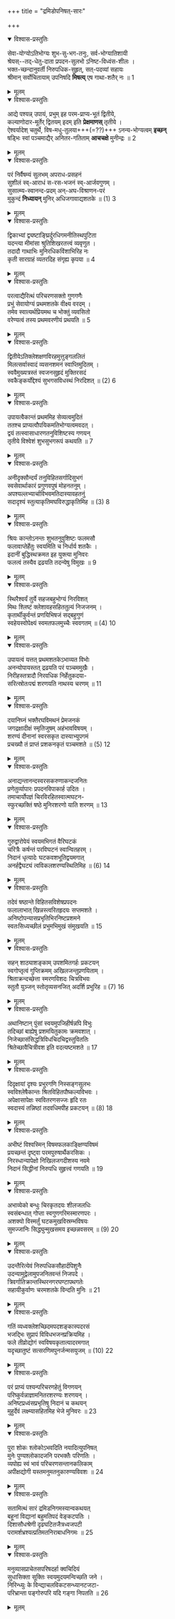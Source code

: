 +++
title = "द्रमिडोपनिषत्-सारः"

+++

<details open><summary>विश्वास-प्रस्तुतिः</summary>

सेवा-योग्योऽतिभोग्यः शुभ-सु-भग-तनुः, सर्व-भोग्यातिशायी  
श्रेयस्--तद्-धेतु-दाता प्रपदन-सुलभो ऽनिष्ट-विध्वंस-शीलः ।  
भक्त-च्छन्दानुवर्ती निरुपधिक-सुहृत्, सत्-पदव्यां सहायः  
श्रीमान् सर्वोचितायाम् उपनिषदि **मिषत्य्** एष गाथा-शतैर् नः ॥ 1
</details>

<details><summary>मूलम्</summary>

सेवायोग्योऽतिभोग्यः शुभसुभगतनुः सर्वभोग्यातिशायी  
श्रेयस्तद्धेतुदाता प्रपदनसुलभोऽनिष्टविध्वंसशीलः ।  
भक्तच्छन्दानुवर्ती निरुपधिकसुहृत्सत्पदव्यां सहायः  
श्रीमान् सर्वोचितायामुपनिषदि मिषत्येष गाथाशतैर्नः ॥ 1
</details>


<details open><summary>विश्वास-प्रस्तुतिः</summary>

आद्ये पश्यन्न् उपायं, प्रभुम् इह परम-प्राप्य-भूतं द्वितीये,  
कल्याणोदार-मूर्तेर् द्वितयम् इदम् इति **प्रेक्षमाणस्** तृतीये ।  
ऐश्वर्यादेश् चतुर्थे, विष-मधु-तुलया+++(=??)+++ ऽनन्य-भोग्यत्वम् **इच्छन्**  
षड्भिः स्वां पञ्चमाद्यैर् अनितर-गतिताम् **आचचक्षे** मुनीन्द्रः ॥ 2
</details>

<details><summary>मूलम्</summary>

आद्ये पश्यन्नुपायं प्रभुमिह परमप्राप्यभूतं द्वितीये  
कल्याणोदारमूर्तेः द्वितयमिदमिति प्रेक्षमाणस्तृतीये ।  
ऐश्वर्यादेश्चतुर्थे विषमधुतुलयाऽनन्यभोग्यत्वमिच्छन्  
षड्भिः स्वां पञ्चमाद्यैरनितरगतितामाचचक्षे मुनीन्द्रः ॥ 2
</details>


<details open><summary>विश्वास-प्रस्तुतिः</summary>

परं निर्वैषम्यं सुलभम् अपराध-प्रसहनं  
सुशीलं स्व्-आराधं स-रस-भजनं स्व्-आर्जवगुणम् ।  
सुसात्म्य-स्वानन्द-प्रदम् अन्-अघ-विश्राणन-परं  
मुकुन्दं **निध्यायन्** मुनिर् अधिजगावाद्यशतके ॥ (1) 3
</details>

<details><summary>मूलम्</summary>

परं निर्वैषम्यं सुलभमपराधप्रसहनं  
सुशीलं स्वाराधं सरसभजनं स्वार्जवगुणम् ।  
सुसात्म्यस्वानन्दप्रदमनघविश्राणनपरं  
मुकुन्दं निध्यायन्मुनिरधिजगावाद्यशतके ॥ (1) 3
</details>


<details open><summary>विश्वास-प्रस्तुतिः</summary>

द्विकाभ्यां द्व्यष्टाङ्घ्रिर्दुरधिगमनीतिस्थपुटिता  
यदन्त्या मीमांसा श्रुतिशिखरतत्त्वं व्यवृणुत ।  
तदादौ गाथाभिः मुनिरधिकविंशाभिरिह नः  
कृती सारग्राहं व्यतरदिह संगृह्य कृपया ॥ 4
</details>

<details><summary>मूलम्</summary>

द्विकाभ्यां द्व्यष्टाङ्घ्रिर्दुरधिगमनीतिस्थपुटिता  
यदन्त्या मीमांसा श्रुतिशिखरतत्त्वं व्यवृणुत ।  
तदादौ गाथाभिः मुनिरधिकविंशाभिरिह नः  
कृती सारग्राहं व्यतरदिह संगृह्य कृपया ॥ 4
</details>


<details open><summary>विश्वास-प्रस्तुतिः</summary>

परत्वाद्यैरित्थं परिचरणसक्तो गुणगणैः  
प्रभुं सेवायोग्यं प्रथमशतके वीक्ष्य वरदम् ।  
तमेव स्वात्यर्थप्रियमथ च भोक्तुं व्यवसितो  
वरेण्यत्वं तस्य प्रथमवरणीयं प्रथयति ॥ 5
</details>

<details><summary>मूलम्</summary>

परत्वाद्यैरित्थं परिचरणसक्तो गुणगणैः  
प्रभुं सेवायोग्यं प्रथमशतके वीक्ष्य वरदम् ।  
तमेव स्वात्यर्थप्रियमथ च भोक्तुं व्यवसितो  
वरेण्यत्वं तस्य प्रथमवरणीयं प्रथयति ॥ 5
</details>


<details open><summary>विश्वास-प्रस्तुतिः</summary>

द्वितीयेऽतिक्लेशक्षणविरहमुत्तुङ्गललितं  
मिलत्सर्वास्वादं व्यसनशमनं स्वाप्तिमुदितम् ।  
स्ववैमुख्यत्रस्तं स्वजनसुहृदं मुक्तिरसदं  
स्वकैङ्कर्योद्देश्यं सुभगसविधस्थं निरदिशत् ॥ (2) 6
</details>

<details><summary>मूलम्</summary>

द्वितीयेऽतिक्लेशक्षणविरहमुत्तुङ्गललितं  
मिलत्सर्वास्वादं व्यसनशमनं स्वाप्तिमुदितम् ।  
स्ववैमुख्यत्रस्तं स्वजनसुहृदं मुक्तिरसदं  
स्वकैङ्कर्योद्देश्यं सुभगसविधस्थं निरदिशत् ॥ (2) 6
</details>


<details open><summary>विश्वास-प्रस्तुतिः</summary>

उपायत्वैकान्तं प्रथममिह सेव्यत्वमुदितं  
ततश्च प्राप्यत्वौपयिकमतिभोग्यत्वमवदत् ।  
द्वयं तत्स्वासाधारणतनुविशिष्टस्य गणयन्  
तृतीये विश्वेशं शुभसुभगरूपं कथयति ॥ 7
</details>

<details><summary>मूलम्</summary>

उपायत्वैकान्तं प्रथममिह सेव्यत्वमुदितं  
ततश्च प्राप्यत्वौपयिकमतिभोग्यत्वमवदत् ।  
द्वयं तत्स्वासाधारणतनुविशिष्टस्य गणयन्  
तृतीये विश्वेशं शुभसुभगरूपं कथयति ॥ 7
</details>


<details open><summary>विश्वास-प्रस्तुतिः</summary>

अनीदृक्सौन्दर्यं तनुविहितसर्गादिसुभगं  
स्वसेवार्थाकारं प्रगुणवपुषं मोहनतनुम् ।  
अपश्यल्लभ्यार्चाविभवमतिदास्यावहतनुं  
सदादृश्यं स्तुत्याकृतिमघविरुद्धाकृतिमिह ॥ (3) 8
</details>

<details><summary>मूलम्</summary>

अनीदृक्सौन्दर्यं तनुविहितसर्गादिसुभगं  
स्वसेवार्थाकारं प्रगुणवपुषं मोहनतनुम् ।  
अपश्यल्लभ्यार्चाविभवमतिदास्यावहतनुं  
सदादृश्यं स्तुत्याकृतिमघविरुद्धाकृतिमिह ॥ (3) 8
</details>


<details open><summary>विश्वास-प्रस्तुतिः</summary>

श्रियः कान्तोऽनन्तः शुभतनुवुशिष्टः फलमसौ  
फलावाप्तेर्हेतुः स्वयमिति च निर्धार्य शतकैः ।  
इदानीं बुद्धिस्थक्रमत इह युक्त्या मुनिवरः  
फलत्वं तस्यैव द्रढयति तदन्येषु विमुखः ॥ 9
</details>

<details><summary>मूलम्</summary>

श्रियः कान्तोऽनन्तः शुभतनुवुशिष्टः फलमसौ  
फलावाप्तेर्हेतुः स्वयमिति च निर्धार्य शतकैः ।  
इदानीं बुद्धिस्थक्रमत इह युक्त्या मुनिवरः  
फलत्वं तस्यैव द्रढयति तदन्येषु विमुखः ॥ 9
</details>


<details open><summary>विश्वास-प्रस्तुतिः</summary>

स्थिरैश्वर्यं तुर्ये सहजबहुभोग्यं निरविशत्  
मिथः श्लिष्टं क्लेशावहसहिततुल्यं निजजनम् ।  
कृतार्थीकुर्वन्तं प्रणयिभिषजं सद्बहुगुणं  
स्वहेयस्वोपेक्ष्यं स्वमतफलमुच्चैः स्ववगतम् ॥ (4) 10
</details>

<details><summary>मूलम्</summary>

स्थिरैश्वर्यं तुर्ये सहजबहुभोग्यं निरविशत्  
मिथः श्लिष्टं क्लेशावहसहिततुल्यं निजजनम् ।  
कृतार्थीकुर्वन्तं प्रणयिभिषजं सद्बहुगुणं  
स्वहेयस्वोपेक्ष्यं स्वमतफलमुच्चैः स्ववगतम् ॥ (4) 10
</details>


<details open><summary>विश्वास-प्रस्तुतिः</summary>

उपायत्वं यत्तत् प्रथमशतकेऽभाव्यत विभोः  
अनन्योपायस्तत् द्रढयति परं पञ्चममुखैः ।  
निरीहस्तत्रादौ निरवधिक निर्हेतुकदया-  
सरित्स्रोतःपद्मं शरणयति नाथस्य चरणम् ॥ 11
</details>

<details><summary>मूलम्</summary>

उपायत्वं यत्तत् प्रथमशतकेऽभाव्यत विभोः  
अनन्योपायस्तत् द्रढयति परं पञ्चममुखैः ।  
निरीहस्तत्रादौ निरवधिक निर्हेतुकदया-  
सरित्स्रोतःपद्मं शरणयति नाथस्य चरणम् ॥ 11
</details>


<details open><summary>विश्वास-प्रस्तुतिः</summary>

दयानिघ्नं भक्तैरघविमथनं प्रेमजनकं  
जगद्रक्षादीक्षं स्मृतिजुषम् अहंभावविषयम् ।  
शरण्यं दीनानां स्वरसकृत दास्याभ्युपगमं  
प्रचख्यौ तं प्राप्तं प्रशकनकृतं पञ्चमशते ॥ (5) 12
</details>

<details><summary>मूलम्</summary>

दयानिघ्नं भक्तैरघविमथनं प्रेमजनकं  
जगद्रक्षादीक्षं स्मृतिजुषम् अहंभावविषयम् ।  
शरण्यं दीनानां स्वरसकृत दास्याभ्युपगमं  
प्रचख्यौ तं प्राप्तं प्रशकनकृतं पञ्चमशते ॥ (5) 12
</details>


<details open><summary>विश्वास-प्रस्तुतिः</summary>

अनाद्यन्तानन्दस्वरसकरुणाकन्दजनितः  
प्रणेतुर्व्यापारः प्रपदनविपाकार्ह उदितः ।  
तमाचार्योपज्ञं चिरविरहितस्वात्मघटन-  
स्फुरच्छक्तिं षष्ठे मुनिरशरणो याति शरणम् ॥ 13
</details>

<details><summary>मूलम्</summary>

अनाद्यन्तानन्दस्वरसकरुणाकन्दजनितः  
प्रणेतुर्व्यापारः प्रपदनविपाकार्ह उदितः ।  
तमाचार्योपज्ञं चिरविरहितस्वात्मघटन-  
स्फुरच्छक्तिं षष्ठे मुनिरशरणो याति शरणम् ॥ 13
</details>


<details open><summary>विश्वास-प्रस्तुतिः</summary>

गुरुद्वारोपेयं स्वयमभिगतं वैरिघटकं  
चरित्रैः कर्षन्तं परविघटनं स्वान्वितहरम् ।  
निदानं धृत्यादेः घटकवशभूतिद्वयमगात्  
अनर्हद्वैघट्यं त्वविकलशरण्यस्थितिमिह ॥ (6) 14
</details>

<details><summary>मूलम्</summary>

गुरुद्वारोपेयं स्वयमभिगतं वैरिघटकं  
चरित्रैः कर्षन्तं परविघटनं स्वान्वितहरम् ।  
निदानं धृत्यादेः घटकवशभूतिद्वयमगात्  
अनर्हद्वैघट्यं त्वविकलशरण्यस्थितिमिह ॥ (6) 14
</details>


<details open><summary>विश्वास-प्रस्तुतिः</summary>

तदेवं षष्ठान्ते विहितसविशेषप्रपदनः  
फलालाभात् खिन्नस्त्वरितहृदयः सप्तमशते ।  
अनिष्टोपन्यासप्रभृतिभिरनिष्टप्रशमने  
स्वतःसिध्यच्छीलं प्रभुमभिमुखं संमुखयति ॥ 15
</details>

<details><summary>मूलम्</summary>

तदेवं षष्ठान्ते विहितसविशेषप्रपदनः  
फलालाभात् खिन्नस्त्वरितहृदयः सप्तमशते ।  
अनिष्टोपन्यासप्रभृतिभिरनिष्टप्रशमने  
स्वतःसिध्यच्छीलं प्रभुमभिमुखं संमुखयति ॥ 15
</details>


<details open><summary>विश्वास-प्रस्तुतिः</summary>

सहन् शाठ्याशङ्काम् उपशमितगर्हः प्रकटयन्  
स्वगोप्तृत्वं गुप्तिक्रमम् अखिलजन्तुप्रणयिताम् ।  
श्रिताक्रन्दच्छेत्ता स्मरणविशदः चित्रविभवः  
स्तुतौ युञ्जन् स्तोतृव्यसनजित् अदर्शि प्रभुरिह ॥ (7) 16
</details>

<details><summary>मूलम्</summary>

सहन् शाठ्याशङ्काम् उपशमितगर्हः प्रकटयन्  
स्वगोप्तृत्वं गुप्तिक्रमम् अखिलजन्तुप्रणयिताम् ।  
श्रिताक्रन्दच्छेत्ता स्मरणविशदः चित्रविभवः  
स्तुतौ युञ्जन् स्तोतृव्यसनजित् अदर्शि प्रभुरिह ॥ (7) 16
</details>


<details open><summary>विश्वास-प्रस्तुतिः</summary>

अथानिष्टान् पुंसां स्वयमुपजिहीर्षन्नपि विभुः  
तदिच्छां बाह्येषु प्रशमयितुकामः क्रमवशात् ।  
निजेच्छासंसिद्धत्रिविधचिदचिद्वस्तुविततिः  
श्रितेच्छावैचित्रीवश इति वदत्यष्टमशते ॥ 17
</details>

<details><summary>मूलम्</summary>

अथानिष्टान् पुंसां स्वयमुपजिहीर्षन्नपि विभुः  
तदिच्छां बाह्येषु प्रशमयितुकामः क्रमवशात् ।  
निजेच्छासंसिद्धत्रिविधचिदचिद्वस्तुविततिः  
श्रितेच्छावैचित्रीवश इति वदत्यष्टमशते ॥ 17
</details>


<details open><summary>विश्वास-प्रस्तुतिः</summary>

दिदृक्षायां दृश्यः प्रभुरगणि निस्सङ्गसुलभः  
स्वविश्लेषैकान्तः श्रितविहितपौष्कल्यविभवः ।  
अपेक्षासापेक्षः स्ववितरणसज्जः हृदि रतः  
स्वदास्यं तन्निष्ठां तदवधिमपीह प्रकटयन् ॥ (8) 18
</details>

<details><summary>मूलम्</summary>

दिदृक्षायां दृश्यः प्रभुरगणि निस्सङ्गसुलभः  
स्वविश्लेषैकान्तः श्रितविहितपौष्कल्यविभवः ।  
अपेक्षासापेक्षः स्ववितरणसज्जः हृदि रतः  
स्वदास्यं तन्निष्ठां तदवधिमपीह प्रकटयन् ॥ (8) 18
</details>


<details open><summary>विश्वास-प्रस्तुतिः</summary>

अभीष्टं विश्वस्मिन् विषमफलकाङ्क्षिण्यविषमं  
प्रयच्छन्तं दृष्ट्वा परमपुरुषार्थैकरसिकः ।  
निरस्धान्यापेक्षो निखिलजगदीशस्य नवमे  
निदानं सिद्धीनां निरुपधि सुहृत्त्वं गणयति ॥ 19
</details>

<details><summary>मूलम्</summary>

अभीष्टं विश्वस्मिन् विषमफलकाङ्क्षिण्यविषमं  
प्रयच्छन्तं दृष्ट्वा परमपुरुषार्थैकरसिकः ।  
निरस्धान्यापेक्षो निखिलजगदीशस्य नवमे  
निदानं सिद्धीनां निरुपधि सुहृत्त्वं गणयति ॥ 19
</details>


<details open><summary>विश्वास-प्रस्तुतिः</summary>

अभाव्येको बन्धुः चिरकृतदयः शीलजलधिः  
स्वसंबन्धात् गोप्ता स्वगुणगरिमस्मारणपरः ।  
अशक्यो विस्मर्तुं घटकमुखविस्रम्भविषयः  
सुमज्जानिः सिद्ध्युन्मुखसमय इच्छन्नवसरम् ॥ (9) 20
</details>

<details><summary>मूलम्</summary>

अभाव्येको बन्धुः चिरकृतदयः शीलजलधिः  
स्वसंबन्धात् गोप्ता स्वगुणगरिमस्मारणपरः ।  
अशक्यो विस्मर्तुं घटकमुखविस्रम्भविषयः  
सुमज्जानिः सिद्ध्युन्मुखसमय इच्छन्नवसरम् ॥ (9) 20
</details>


<details open><summary>विश्वास-प्रस्तुतिः</summary>

उदन्तैरित्येवं निरुपधिकसौहार्दपिशुनैः  
उदन्यामुद्वेलामुपजनितवन्तं निजपदे ।  
त्रिवर्गातिक्रान्तस्थिरनगरघण्टापथगतेः  
सहायीकुर्वाणः चरमशतके विन्दति मुनिः ॥ 21
</details>

<details><summary>मूलम्</summary>

उदन्तैरित्येवं निरुपधिकसौहार्दपिशुनैः  
उदन्यामुद्वेलामुपजनितवन्तं निजपदे ।  
त्रिवर्गातिक्रान्तस्थिरनगरघण्टापथगतेः  
सहायीकुर्वाणः चरमशतके विन्दति मुनिः ॥ 21
</details>


<details open><summary>विश्वास-प्रस्तुतिः</summary>

गतिं व्यध्वक्लेशच्छिदमपदशङ्कास्पदरसं  
भजद्भिः सुप्रापं विविधभजनप्रक्रियमिह ।  
फले तीव्रोद्योगं स्वविषयकृतात्यादरमगात्  
यदृच्छातुष्टं सत्सरणिमपुनर्जन्मसयुजम् ॥ (10) 22
</details>

<details><summary>मूलम्</summary>

गतिं व्यध्वक्लेशच्छिदमपदशङ्कास्पदरसं  
भजद्भिः सुप्रापं विविधभजनप्रक्रियमिह ।  
फले तीव्रोद्योगं स्वविषयकृतात्यादरमगात्  
यदृच्छातुष्टं सत्सरणिमपुनर्जन्मसयुजम् ॥ (10) 22
</details>


<details open><summary>विश्वास-प्रस्तुतिः</summary>

परं प्राप्यं पश्यन्परिचरणहेतुं विगणयन्  
परिष्कुर्वन्नाज्ञामनितरशरण्यः शरणयन् ।  
अनिष्टप्रध्वंसप्रभृतिषु निदानं च कथयन्  
मुहुर्देवं लक्ष्म्यासहितमिह भेजे मुनिवरः ॥ 23
</details>

<details><summary>मूलम्</summary>

परं प्राप्यं पश्यन्परिचरणहेतुं विगणयन्  
परिष्कुर्वन्नाज्ञामनितरशरण्यः शरणयन् ।  
अनिष्टप्रध्वंसप्रभृतिषु निदानं च कथयन्  
मुहुर्देवं लक्ष्म्यासहितमिह भेजे मुनिवरः ॥ 23
</details>


<details open><summary>विश्वास-प्रस्तुतिः</summary>

पुरा शोकः श्लोकोऽभवदिति नयादित्युपनिषत्  
मुनेः पुण्यश्लोकादजनि परभक्तैः परिणतिः ।  
व्यपोह्य स्वं भावं परिचरणसन्तानकलिकाम्  
अपीक्षद्योगी यस्तमनुमतनुकारुण्यविवशः ॥ 24
</details>

<details><summary>मूलम्</summary>

पुरा शोकः श्लोकोऽभवदिति नयादित्युपनिषत्  
मुनेः पुण्यश्लोकादजनि परभक्तैः परिणतिः ।  
व्यपोह्य स्वं भावं परिचरणसन्तानकलिकाम्  
अपीक्षद्योगी यस्तमनुमतनुकारुण्यविवशः ॥ 24
</details>


<details open><summary>विश्वास-प्रस्तुतिः</summary>

सतामित्थं सारं द्रमिडनिगमस्यान्वकथयत्  
बहूनां विद्यानां बहुमतिपदं वेङ्कटपतिः ।  
दिशासौधश्रेणी दृढघटितजैत्रध्वजपटी  
परामर्शभ्रश्यत्प्रतिमतनिराबाधनिगमः ॥ 25
</details>

<details><summary>मूलम्</summary>

सतामित्थं सारं द्रमिडनिगमस्यान्वकथयत्  
बहूनां विद्यानां बहुमतिपदं वेङ्कटपतिः ।  
दिशासौधश्रेणी दृढघटितजैत्रध्वजपटी  
परामर्शभ्रश्यत्प्रतिमतनिराबाधनिगमः ॥ 25
</details>


<details open><summary>विश्वास-प्रस्तुतिः</summary>

मनुव्यासप्राचेतसपरिषदर्हा क्वचिदियं  
सुधासिक्ता सूक्तिः स्वयमुदयमन्विच्छति जने ।  
निरिन्ध्युः के विन्द्याचलविकटसन्ध्यानटजटा-  
परिभ्रान्ता पङ्गोरुपरि यदि गङ्गा निपतति ॥ 26
</details>

<details><summary>मूलम्</summary>

मनुव्यासप्राचेतसपरिषदर्हा क्वचिदियं  
सुधासिक्ता सूक्तिः स्वयमुदयमन्विच्छति जने ।  
निरिन्ध्युः के विन्द्याचलविकटसन्ध्यानटजटा-  
परिभ्रान्ता पङ्गोरुपरि यदि गङ्गा निपतति ॥ 26
</details>